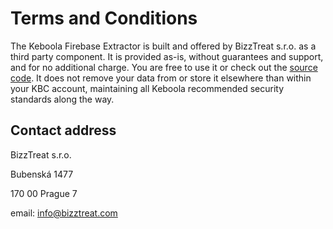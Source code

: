 # Terms and Conditions

The Keboola Firebase Extractor is built and offered by BizzTreat s.r.o. as a third party component. It is provided as-is, without guarantees and support, and for no additional charge. You are free to use it or check out the [source code](https://github.com/radektomasek/keboola-ex-firebase). It does not remove your data from or store it elsewhere than within your KBC account, maintaining all Keboola recommended security standards along the way.

## Contact address

BizzTreat s.r.o.

Bubenská 1477

170 00 Prague 7  

email: info@bizztreat.com
